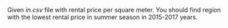 Given *in.csv* file with rental price per square meter. 
You should find region with the lowest rental price in summer season in 2015-2017 years.

